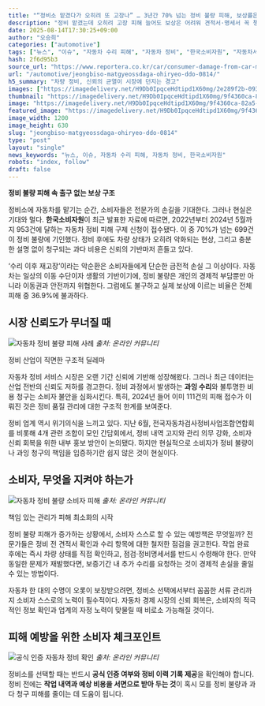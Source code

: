 ```yaml
---
title: "“정비소 맡겼다가 오히려 또 고장나” … 3년간 70% 넘는 정비 불량 피해, 보상률은 겨우 36%"
description: "정비 맡겼는데 오히려 고장 피해 늘어도 보상은 어려워 견적서·명세서 꼭 챙겨야 ..."
date: 2025-08-14T17:30:25+09:00
author: "오승희"
categories: ["automotive"]
tags: ["뉴스", "이슈", "자동차 수리 피해", "자동차 정비", "한국소비자원", "자동차서비스시장", "소비자권익"]
hash: 2f6d95b3
source_url: "https://www.reportera.co.kr/car/consumer-damage-from-car-maintenance/"
url: "/automotive/jeongbiso-matgyeossdaga-ohiryeo-ddo-0814/"
h5_summary: "차량 정비, 신뢰의 균열이 시장에 던지는 경고"
images: ["https://imagedelivery.net/H9Db0IpqceHdtipd1X60mg/2e289f2b-093e-4ed6-2a81-6ec4035c9a00/public", "https://imagedelivery.net/H9Db0IpqceHdtipd1X60mg/a2328fea-a22c-4c2b-0826-04c91a6c3800/public", "https://imagedelivery.net/H9Db0IpqceHdtipd1X60mg/9f4360ca-82a5-4249-418a-c0fa5e17e000/public", "https://imagedelivery.net/H9Db0IpqceHdtipd1X60mg/e37f0744-43bf-45b1-3d9a-20891cabc200/public"]
thumbnail: "https://imagedelivery.net/H9Db0IpqceHdtipd1X60mg/9f4360ca-82a5-4249-418a-c0fa5e17e000/public"
image: "https://imagedelivery.net/H9Db0IpqceHdtipd1X60mg/9f4360ca-82a5-4249-418a-c0fa5e17e000/public"
featured_image: "https://imagedelivery.net/H9Db0IpqceHdtipd1X60mg/9f4360ca-82a5-4249-418a-c0fa5e17e000/public"
image_width: 1200
image_height: 630
slug: "jeongbiso-matgyeossdaga-ohiryeo-ddo-0814"
type: "post"
layout: "single"
news_keywords: "뉴스, 이슈, 자동차 수리 피해, 자동차 정비, 한국소비자원"
robots: "index, follow"
draft: false
---
```


**정비 불량 피해 속 출구 없는 보상 구조**

정비소에 자동차를 맡기는 순간, 소비자들은 전문가의 손길을 기대한다. 그러나 현실은 기대와 멀다. **한국소비자원**이 최근 발표한 자료에 따르면, 2022년부터 2024년 5월까지 953건에 달하는 자동차 정비 피해 구제 신청이 접수됐다. 이 중 70%가 넘는 699건이 정비 불량에 기인했다. 정비 후에도 차량 상태가 오히려 악화되는 현상, 그리고 충분한 설명 없이 청구되는 과다 비용은 신뢰의 기반마저 흔들고 있다.

‘수리 이후 재고장’이라는 악순환은 소비자들에게 단순한 금전적 손실 그 이상이다. 자동차는 일상의 이동 수단이자 생활의 기반이기에, 정비 불량은 개인의 경제적 부담뿐만 아니라 이동권과 안전까지 위협한다. 그럼에도 불구하고 실제 보상에 이르는 비율은 전체 피해 중 36.9%에 불과하다.

## 시장 신뢰도가 무너질 때  

![자동차 정비 불량 피해 사례](https://imagedelivery.net/H9Db0IpqceHdtipd1X60mg/e37f0744-43bf-45b1-3d9a-20891cabc200/public)
*출처: 온라인 커뮤니티*

정비 산업이 직면한 구조적 딜레마

자동차 정비 서비스 시장은 오랜 기간 신뢰에 기반해 성장해왔다. 그러나 최근 데이터는 산업 전반의 신뢰도 저하를 경고한다. 정비 과정에서 발생하는 **과잉 수리**와 불투명한 비용 청구는 소비자 불안을 심화시킨다. 특히, 2024년 들어 이미 111건의 피해 접수가 이뤄진 것은 정비 품질 관리에 대한 구조적 한계를 보여준다.

정비 업계 역시 위기의식을 느끼고 있다. 지난 6월, 전국자동차검사정비사업조합연합회를 비롯해 4개 관련 조합이 모인 간담회에서, 정비 내역 고지와 관리 의무 강화, 소비자 신뢰 회복을 위한 내부 홍보 방안이 논의됐다. 하지만 현실적으로 소비자가 정비 불량이나 과잉 청구의 책임을 입증하기란 쉽지 않은 것이 현실이다.

## 소비자, 무엇을 지켜야 하는가  

![자동차 정비 불량 소비자 피해](https://imagedelivery.net/H9Db0IpqceHdtipd1X60mg/2e289f2b-093e-4ed6-2a81-6ec4035c9a00/public)
*출처: 온라인 커뮤니티*

책임 있는 관리가 피해 최소화의 시작

정비 불량 피해가 증가하는 상황에서, 소비자 스스로 할 수 있는 예방책은 무엇일까? 전문가들은 정비 전 견적서 확인과 수리 항목에 대한 철저한 점검을 권고한다. 작업 완료 후에는 즉시 차량 상태를 직접 확인하고, 점검·정비명세서를 반드시 수령해야 한다. 만약 동일한 문제가 재발했다면, 보증기간 내 추가 수리를 요청하는 것이 경제적 손실을 줄일 수 있는 방법이다.

자동차 한 대의 수명이 오롯이 보장받으려면, 정비소 선택에서부터 꼼꼼한 서류 관리까지 소비자 스스로의 노력이 필수적이다. 자동차 경제 시장의 신뢰 회복은, 소비자의 적극적인 정보 확인과 업계의 자정 노력이 맞물릴 때 비로소 가능해질 것이다.

## 피해 예방을 위한 소비자 체크포인트

![공식 인증 자동차 정비 확인](https://imagedelivery.net/H9Db0IpqceHdtipd1X60mg/a2328fea-a22c-4c2b-0826-04c91a6c3800/public)
*출처: 온라인 커뮤니티*

정비소를 선택할 때는 반드시 **공식 인증 여부와 정비 이력 기록 제공**을 확인해야 합니다. 정비 전에는 **작업 내역과 예상 비용을 서면으로 받아 두는 것**이 혹시 모를 정비 불량과 과다 청구 피해를 줄이는 데 도움이 됩니다.


